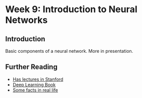 # Week 9: Introduction to Neural Networks



## Introduction

Basic components of a neural network. More in presentation.


## Further Reading
- [Has lectures in Stanford](http://karpathy.github.io/2015/05/21/rnn-effectiveness/)
- [Deep Learning Book](http://www.deeplearningbook.org/)
- [Some facts in real life](https://habr.com/ru/articles/370541/)

